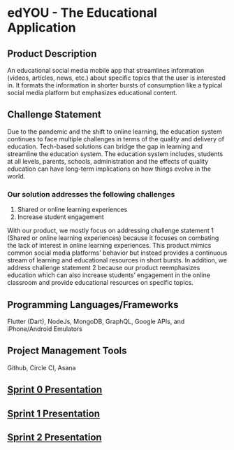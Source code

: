 # edYOU - The Educational Application

## Product Description 

An educational social media mobile app that streamlines information (videos, articles, news, etc.) about specific topics that the user is interested in. It formats the information in shorter bursts of consumption like a typical social media platform but emphasizes educational content.

## Challenge Statement
 
Due to the pandemic and the shift to online learning, the education system continues to face multiple challenges in terms of the quality and delivery of education. Tech-based solutions can bridge the gap in learning and streamline the education system. The education system includes, students at all levels, parents, schools, administration and the effects of quality education can have long-term implications on how things evolve in the world.

### Our solution addresses the following challenges

1. Shared or online learning experiences 
2. Increase student engagement

With our product, we mostly focus on addressing challenge statement 1 (Shared or online learning experiences) because it focuses on combating the lack of interest in online learning experiences. This product mimics common social media platforms' behavior but instead provides a continuous stream of learning and educational resources in short bursts. In addition, we address challenge statement 2 because our product reemphasizes education which can also increase students’ engagement in the online classroom and provide educational resources on specific topics.

## Programming Languages/Frameworks

Flutter (Dart), NodeJs, MongoDB, GraphQL, Google APIs, and iPhone/Android Emulators

## Project Management Tools

Github, Circle CI, Asana

## [Sprint 0 Presentation](https://youtu.be/SXnvakehMOw)
## [Sprint 1 Presentation](https://youtu.be/euD2k7JsRis)
## [Sprint 2 Presentation](https://youtu.be/07hM9DYSllw)
